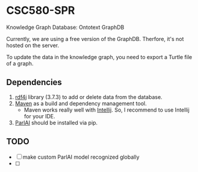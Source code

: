 # CSC580-SPR

Knowledge Graph Database: Ontotext GraphDB

Currently, we are using a free version of the GraphDB. Therfore, it's not hosted on the server.

To update the data in the knowledge graph, you need to export a Turtle file of a graph.

## Dependencies
1. [rdf4j](https://rdf4j.org/documentation/) library (3.7.3) to add or delete data from the database.
2. [Maven](https://maven.apache.org/) as a build and dependency management tool.
    - Maven works really well with [Intellij](https://www.jetbrains.com/idea/). So, I recommend to use Intellij for your IDE.
3. [ParlAI](https://parl.ai/docs/tutorial_quick.html#install) should be installed via pip.


## TODO
- [ ] make custom ParlAI model recognized globally
- [ ] 